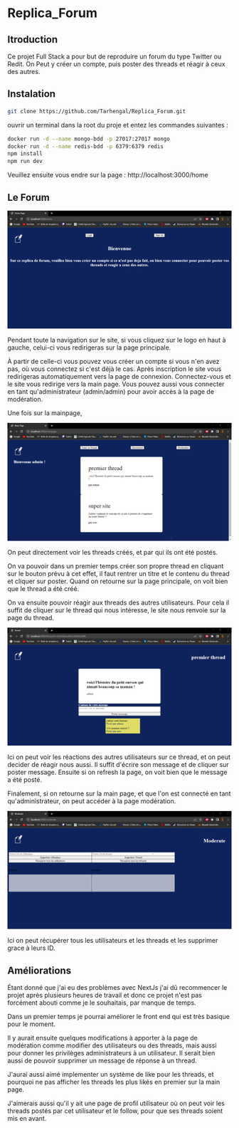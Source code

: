 # Replica_Forum

## Itroduction

Ce projet Full Stack a pour but de reproduire un forum du type Twitter ou Redit.
On Peut y créer un compte, puis poster des threads et réagir à ceux des autres.

## Instalation 

```bash
git clone https://github.com/Tarhengal/Replica_Forum.git
```

ouvrir un terminal dans la root du proje et entez les commandes suivantes :

```bash
docker run -d --name mongo-bdd -p 27017:27017 mongo
docker run -d --name redis-bdd -p 6379:6379 redis
npm install
npm run dev
```
Veuillez ensuite vous endre sur la page : http://localhost:3000/home

## Le Forum 

![](public\images\homepage.png)

Pendant toute la navigation sur le site, si vous cliquez sur le logo en haut à gauche, celui-ci vous redirigeras sur la page principale.

À partir de celle-ci vous pouvez vous créer un compte si vous n'en avez pas, où vous connectez si c'est déjà le cas.
Après inscription le site vous redirigeras automatiquement vers la page de connexion.
Connectez-vous et le site vous redirige vers la main page.
Vous pouvez aussi vous connecter en tant qu'administrateur (admin/admin) pour avoir accès à la page de modération.

Une fois sur la mainpage, 

![](public\images\mainpage.png)

On peut directement voir les threads créés, et par qui ils ont été postés.

On va pouvoir dans un premier temps créer son propre thread en cliquant sur le bouton prévu à cet effet,
il faut rentrer un titre et le contenu du thread et cliquer sur poster.
Quand on retourne sur la page principale, on voit bien que le thread a été créé.

On va ensuite pouvoir réagir aux threads des autres utilisateurs. Pour cela il suffit de cliquer sur le thread qui nous intéresse, le site nous renvoie sur la page du thread.

![](public\images\thread.png)

Ici on peut voir les réactions des autres utilisateurs sur ce thread, et on peut decider de réagir nous aussi.
Il suffit d'écrire son message et de cliquer sur poster message.
Ensuite si on refresh la page, on voit bien que le message a été posté.

Finalement, si on retourne sur la main page, et que l'on est connecté en tant qu'administrateur, on peut accéder à la page modération.

![](public\images\moderate.png)

Ici on peut récupérer tous les utilisateurs et les threads et les supprimer grace à leurs ID.

## Améliorations

Étant donné que j'ai eu des problèmes avec NextJs j'ai dû recommencer le projet après plusieurs heures de travail et donc ce projet n'est pas forcément abouti comme je le souhaitais, par manque de temps.

Dans un premier temps je pourrai améliorer le front end qui est très basique pour le moment.

Il y aurait ensuite quelques modifications à apporter à la page de modération comme modifier des utilisateurs ou des threads, mais aussi pour donner les privilèges administrateurs à un utilisateur. Il serait bien aussi de pouvoir supprimer un message de réponse à un thread.

J'aurai aussi aimé implementer un système de like pour les threads, et pourquoi ne pas afficher les threads les plus likés en premier sur la main page.

J'aimerais aussi qu'il y ait une page de profil utilisateur où on peut voir les threads postés par cet utilisateur et le follow, pour que ses threads soient mis en avant.